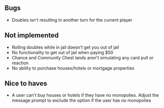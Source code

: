 ## Bugs ##

* Doubles isn't resulting in another turn for the current player

## Not implemented ##

* Rolling doubles while in jail doesn't get you out of jail
* No functionality to get out of jail when paying $50
* Chance and Community Chest lands aren't simulating any card pull or reaction
* No ability to purchase houses/hotels or mortgage properties

## Nice to haves ##

* A user can't buy houses or hotels if they have no monopolies. Adjust the message prompt to exclude the option if the user has no monopolies
